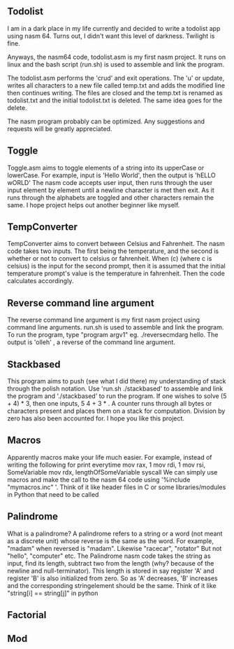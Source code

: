 ## Todolist

I am in a dark place in my life currently and decided to write a todolist app using nasm 64. Turns out, I didn't want this level of darkness. Twilight is fine.

Anyways, the nasm64 code, todolist.asm is my first nasm project. It runs on linux and the bash script (run.sh) is used to assemble and link the program.

The todolist.asm performs the 'crud' and exit operations.
The 'u' or update, writes all characters to a new file called temp.txt and adds the modified line then continues writing.
The files are closed and the temp.txt is renamed as todolist.txt and the initial todolist.txt is deleted.
The same idea goes for the delete.

The nasm program probably can be optimized. Any suggestions and requests will be greatly appreciated. 


## Toggle

Toggle.asm aims to toggle elements of a string into its upperCase or lowerCase. For example, input is 'Hello World', then the output is 'hELLO wORLD'
The nasm code accepts user input, then runs through the user input element by element until a newline character is met then exit. As it runs through the alphabets are toggled and other characters
remain the same. 
I hope project helps out another beginner like myself.

## TempConverter
TempConverter aims to convert between Celsius and Fahrenheit. The nasm code takes two inputs. The first being the temperature, and the second is whether or not to convert to celsius or fahrenheit.
When (c) (where c is celsius) is the input for the second prompt, then it is assumed that the initial temperature prompt's value is the temperature in fahrenheit. Then the code calculates accordingly.

## Reverse command line argument
The reverse command line argument is my first nasm project using command line arguments. run.sh is used to assemble and link the program. To run the program, type "program argv1" eg. ./reversecmdarg hello.
The output is 'olleh' , a reverse of the command line argument.

## Stackbased
This program aims to push (see what I did there) my understanding of stack through the polish notation. Use 'run.sh ./stackbased' to assemble and link the program and './stackbased' to run the program. If one wishes to solve (5 + 4) * 3, then one inputs, 5 4 + 3 * . A counter runs through all bytes or characters present and places them on a stack for computation. Division by zero has also been accounted for. I hope you like this project.

## Macros
Apparently macros make your life much easier. For example, instead of writing the following for print everytime
mov rax, 1
mov rdi, 1
mov rsi, SomeVariable
mov rdx, lengthOfSomeVariable
syscall
We can simply use macros and make the call to the nasm 64 code using '%include "mymacros.inc" '. Think of it like header files in C or some libraries/modules in Python that need to be called

## Palindrome
What is a palindrome? A palindrome refers to a string or a word (not meant as a discrete unit) whose reverse is the same as the word. For example, "madam" when reversed is "madam". Likewise "racecar", "rotator" But not "hello", "computer" etc. 
The Palindrome nasm code takes the string as input, find its length, subtract two from the length (why? because of the newline and null-terminator). This length is stored in say register 'A' and register 'B' is also initialized from zero. So as 'A' decreases, 'B' increases and the corresponding stringelement should be the same. Think of it like "string[i] == string[j]" in python

## Factorial

## Mod

